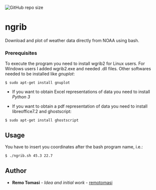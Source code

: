 ![GitHub repo size](https://img.shields.io/github/repo-size/remotomasi/ngrib)

# ngrib
Download and plot of weather data directly from NOAA using bash.

### Prerequisites

To execute the program you need to install wgrib2 for Linux users.
  For Windows users I added wgrib2.exe and needed .dll files. Other softwares needed to be installed like *gnuplot*:
```gnuplot
$ sudo apt-get install gnuplot
```

* If you want to obtain Excel representations of data you need to install _Python 3_


* If you want to obtain a pdf representation of data you need to install libreoffice7.2 and ghostscript:
```ghostscript
$ sudo apt-get install ghostscript
```

## Usage
You have to insert you coordinates after the bash program name, i.e.:
```bash
$ ./ngrib.sh 45.3 22.7
```


## Author

* **Remo Tomasi** - *Idea and initial work* - [remotomasi](https://github.com/remotomasi)
